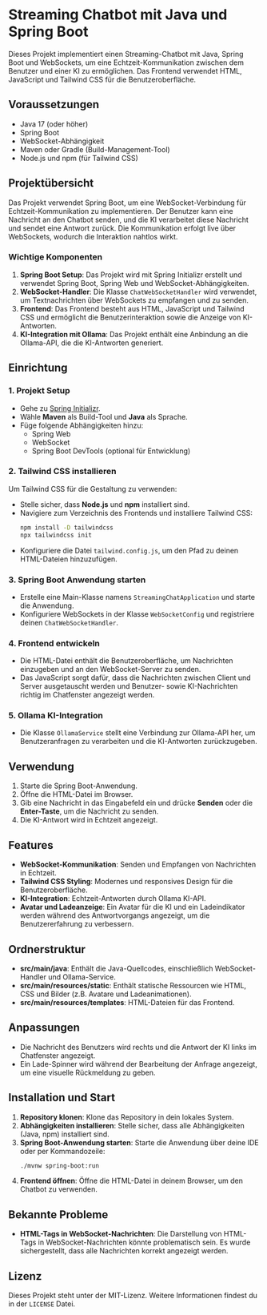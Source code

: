 # Streaming Chatbot mit Java und Spring Boot

Dieses Projekt implementiert einen Streaming-Chatbot mit Java, Spring Boot und WebSockets, um eine Echtzeit-Kommunikation zwischen dem Benutzer und einer KI zu ermöglichen. Das Frontend verwendet HTML, JavaScript und Tailwind CSS für die Benutzeroberfläche.

## Voraussetzungen

- Java 17 (oder höher)
- Spring Boot
- WebSocket-Abhängigkeit
- Maven oder Gradle (Build-Management-Tool)
- Node.js und npm (für Tailwind CSS)

## Projektübersicht

Das Projekt verwendet Spring Boot, um eine WebSocket-Verbindung für Echtzeit-Kommunikation zu implementieren. Der Benutzer kann eine Nachricht an den Chatbot senden, und die KI verarbeitet diese Nachricht und sendet eine Antwort zurück. Die Kommunikation erfolgt live über WebSockets, wodurch die Interaktion nahtlos wirkt.

### Wichtige Komponenten

1. **Spring Boot Setup**: Das Projekt wird mit Spring Initializr erstellt und verwendet Spring Boot, Spring Web und WebSocket-Abhängigkeiten.
2. **WebSocket-Handler**: Die Klasse `ChatWebSocketHandler` wird verwendet, um Textnachrichten über WebSockets zu empfangen und zu senden.
3. **Frontend**: Das Frontend besteht aus HTML, JavaScript und Tailwind CSS und ermöglicht die Benutzerinteraktion sowie die Anzeige von KI-Antworten.
4. **KI-Integration mit Ollama**: Das Projekt enthält eine Anbindung an die Ollama-API, die die KI-Antworten generiert.

## Einrichtung

### 1. Projekt Setup

- Gehe zu [Spring Initializr](https://start.spring.io/).
- Wähle **Maven** als Build-Tool und **Java** als Sprache.
- Füge folgende Abhängigkeiten hinzu:
  - Spring Web
  - WebSocket
  - Spring Boot DevTools (optional für Entwicklung)

### 2. Tailwind CSS installieren

Um Tailwind CSS für die Gestaltung zu verwenden:

- Stelle sicher, dass **Node.js** und **npm** installiert sind.
- Navigiere zum Verzeichnis des Frontends und installiere Tailwind CSS:
  ```sh
  npm install -D tailwindcss
  npx tailwindcss init
  ```
- Konfiguriere die Datei `tailwind.config.js`, um den Pfad zu deinen HTML-Dateien hinzuzufügen.

### 3. Spring Boot Anwendung starten

- Erstelle eine Main-Klasse namens `StreamingChatApplication` und starte die Anwendung.
- Konfiguriere WebSockets in der Klasse `WebSocketConfig` und registriere deinen `ChatWebSocketHandler`.

### 4. Frontend entwickeln

- Die HTML-Datei enthält die Benutzeroberfläche, um Nachrichten einzugeben und an den WebSocket-Server zu senden.
- Das JavaScript sorgt dafür, dass die Nachrichten zwischen Client und Server ausgetauscht werden und Benutzer- sowie KI-Nachrichten richtig im Chatfenster angezeigt werden.

### 5. Ollama KI-Integration

- Die Klasse `OllamaService` stellt eine Verbindung zur Ollama-API her, um Benutzeranfragen zu verarbeiten und die KI-Antworten zurückzugeben.

## Verwendung

1. Starte die Spring Boot-Anwendung.
2. Öffne die HTML-Datei im Browser.
3. Gib eine Nachricht in das Eingabefeld ein und drücke **Senden** oder die **Enter-Taste**, um die Nachricht zu senden.
4. Die KI-Antwort wird in Echtzeit angezeigt.

## Features

- **WebSocket-Kommunikation**: Senden und Empfangen von Nachrichten in Echtzeit.
- **Tailwind CSS Styling**: Modernes und responsives Design für die Benutzeroberfläche.
- **KI-Integration**: Echtzeit-Antworten durch Ollama KI-API.
- **Avatar und Ladeanzeige**: Ein Avatar für die KI und ein Ladeindikator werden während des Antwortvorgangs angezeigt, um die Benutzererfahrung zu verbessern.

## Ordnerstruktur

- **src/main/java**: Enthält die Java-Quellcodes, einschließlich WebSocket-Handler und Ollama-Service.
- **src/main/resources/static**: Enthält statische Ressourcen wie HTML, CSS und Bilder (z.B. Avatare und Ladeanimationen).
- **src/main/resources/templates**: HTML-Dateien für das Frontend.

## Anpassungen

- Die Nachricht des Benutzers wird rechts und die Antwort der KI links im Chatfenster angezeigt.
- Ein Lade-Spinner wird während der Bearbeitung der Anfrage angezeigt, um eine visuelle Rückmeldung zu geben.

## Installation und Start

1. **Repository klonen**: Klone das Repository in dein lokales System.
2. **Abhängigkeiten installieren**: Stelle sicher, dass alle Abhängigkeiten (Java, npm) installiert sind.
3. **Spring Boot-Anwendung starten**: Starte die Anwendung über deine IDE oder per Kommandozeile:
   ```sh
   ./mvnw spring-boot:run
   ```
4. **Frontend öffnen**: Öffne die HTML-Datei in deinem Browser, um den Chatbot zu verwenden.

## Bekannte Probleme

- **HTML-Tags in WebSocket-Nachrichten**: Die Darstellung von HTML-Tags in WebSocket-Nachrichten könnte problematisch sein. Es wurde sichergestellt, dass alle Nachrichten korrekt angezeigt werden.

## Lizenz

Dieses Projekt steht unter der MIT-Lizenz. Weitere Informationen findest du in der `LICENSE` Datei.

